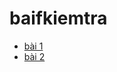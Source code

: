 # baifkiemtra
- [bài 1](https://www.jdoodle.com/embed/v0/5F2W)
- [bài 2](https://www.jdoodle.com/embed/v0/5FTI)
